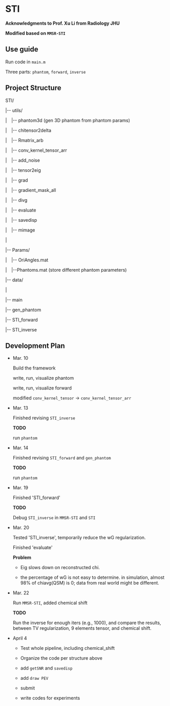 # STI
**Acknowledgments to Prof. Xu Li from Radiology JHU**

**Modified based on   `MMSR-STI`**

## Use guide
Run code in `main.m`

Three parts: `phantom`, `forward`, `inverse`

## Project Structure

STI/

|-- utils/

|&emsp;|-- phantom3d (gen 3D phantom from phantom params)

|&emsp;|-- chitensor2delta

|&emsp;|-- Rmatrix_arb

|&emsp;|-- conv_kernel_tensor_arr 

|&emsp;|-- add_noise

|&emsp;|-- tensor2eig

|&emsp;|-- grad

|&emsp;|-- gradient_mask_all

|&emsp;|-- divg

|&emsp;|-- evaluate

|&emsp;|-- savedisp

|&emsp;|-- mimage

|

|-- Params/

|&emsp;|-- OriAngles.mat 

|&emsp;|--Phantoms.mat (store different phantom parameters)

|-- data/

|

|-- main

|-- gen_phantom

|-- STI_forward

|-- STI_inverse

## Development Plan
- Mar. 10 

    Build the framework

    write, run, visualize phantom

    write, run, visualize forward

    modified `conv_kernel_tensor` -> `conv_kernel_tensor_arr`

- Mar. 13

    Finished revising `STI_inverse`

    **TODO**

    run `phantom`

- Mar. 14

    Finished revising `STI_forward` and `gen_phantom`

    **TODO**

    run `phantom`
    
- Mar. 19
  
    Finished 'STI_forward'
    
    **TODO**
    
    Debug `STI_inverse` in `MMSR-STI` and `STI`

- Mar. 20

    Tested 'STI_inverse', temporarily reduce the wG regularization.

    Finished 'evaluate'

    **Problem**

    - Eig slows down on reconstructed chi.

    - the percentage of wG is not easy to determine. in simulation, almost 98% of
chiavg(QSM) is 0; data from real world might be different.

- Mar. 22

    Run `MMSR-STI`, added chemical shift

    **TODO**

    Run the inverse for enough iters (e.g., 1000), and compare the results, between TV
    regularization, 9 elements tensor, and chemical shift.

- April 4

    - Test whole pipeline, including chemical_shift

    - Organize the code per structure above

    - add `getSNR` and `savedisp`

    - add `draw PEV`

    - submit

    - write codes for experiments
